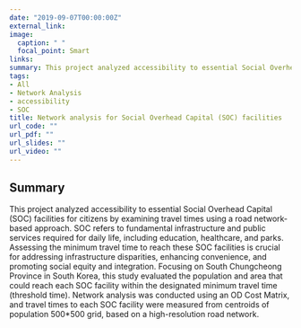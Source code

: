 ```yaml
---
date: "2019-09-07T00:00:00Z"
external_link:
image:
  caption: " "
  focal_point: Smart
links:
summary: This project analyzed accessibility to essential Social Overhead Capital (SOC) facilities for citizens by examining travel times using a road network-based approach. 
tags:
- All
- Network Analysis
- accessibility
- SOC
title: Network analysis for Social Overhead Capital (SOC) facilities
url_code: ""
url_pdf: ""
url_slides: "" 
url_video: ""
---
```


## Summary
This project analyzed accessibility to essential Social Overhead Capital (SOC) facilities for citizens by examining travel times using a road network-based approach. SOC refers to fundamental infrastructure and public services required for daily life, including education, healthcare, and parks. Assessing the minimum travel time to reach these SOC facilities is crucial for addressing infrastructure disparities, enhancing convenience, and promoting social equity and integration.
Focusing on South Chungcheong Province in South Korea, this study evaluated the population and area that could reach each SOC facility within the designated minimum travel time (threshold time). Network analysis was conducted using an OD Cost Matrix, and travel times to each SOC facility were measured from centroids of population 500*500 grid, based on a high-resolution road network.
